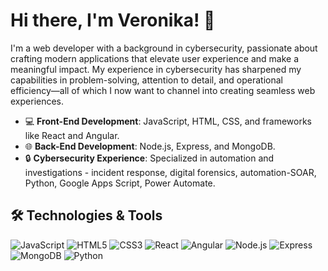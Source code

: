 # Hi there, I'm Veronika! 👋

I'm a web developer with a background in cybersecurity, passionate about crafting modern applications that elevate user experience and make a meaningful impact. 
My experience in cybersecurity has sharpened my capabilities in problem-solving, attention to detail, and operational efficiency—all of which I now want to channel into creating seamless web experiences.

- 💻 **Front-End Development**: JavaScript, HTML, CSS, and frameworks like React and Angular.
- 🌐 **Back-End Development**: Node.js, Express, and MongoDB.
- 🔒 **Cybersecurity Experience**: Specialized in automation and investigations - incident response, digital forensics, automation-SOAR, Python, Google Apps Script, Power Automate.

## 🛠️ Technologies & Tools

![JavaScript](https://img.shields.io/badge/-JavaScript-F7DF1E?logo=javascript&logoColor=black)
![HTML5](https://img.shields.io/badge/-HTML5-E34F26?logo=html5&logoColor=white)
![CSS3](https://img.shields.io/badge/-CSS3-1572B6?logo=css3&logoColor=white)
![React](https://img.shields.io/badge/-React-61DAFB?logo=react&logoColor=black)
![Angular](https://img.shields.io/badge/-Angular-DD0031?logo=angular&logoColor=white)
![Node.js](https://img.shields.io/badge/-Node.js-339933?logo=node.js&logoColor=white)
![Express](https://img.shields.io/badge/-Express-000000?logo=express&logoColor=white)
![MongoDB](https://img.shields.io/badge/-MongoDB-47A248?logo=mongodb&logoColor=white)
![Python](https://img.shields.io/badge/-Python-3776AB?logo=python&logoColor=white)
